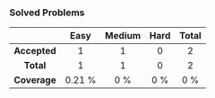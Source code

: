 ### Solved Problems

| | Easy | Medium | Hard | Total |
|:---:|:---:|:---:|:---:|:---:|
| **Accepted** | 1 | 1 | 0 | 2 |
| **Total** | 1 | 1 | 0 | 2 |
| **Coverage** | 0.21 % |0 % | 0 % | 0 % |

